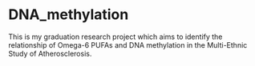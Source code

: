 # DNA_methylation

This is my graduation research project which aims to identify the relationship of Omega-6 PUFAs and DNA methylation in the Multi-Ethnic Study of Atherosclerosis. 
